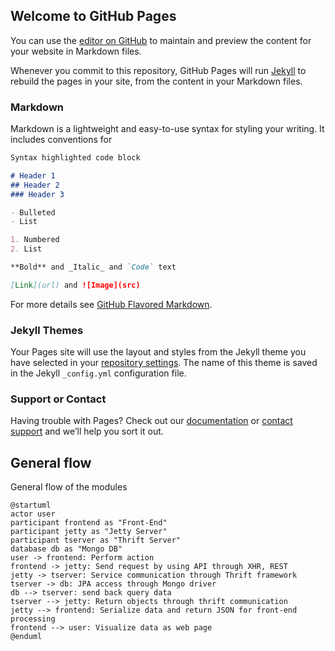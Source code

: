 ## Welcome to GitHub Pages

You can use the [editor on GitHub](https://github.com/finalaurora/multisvc-sys/edit/main/README.md) to maintain and preview the content for your website in Markdown files.

Whenever you commit to this repository, GitHub Pages will run [Jekyll](https://jekyllrb.com/) to rebuild the pages in your site, from the content in your Markdown files.

### Markdown

Markdown is a lightweight and easy-to-use syntax for styling your writing. It includes conventions for

```markdown
Syntax highlighted code block

# Header 1
## Header 2
### Header 3

- Bulleted
- List

1. Numbered
2. List

**Bold** and _Italic_ and `Code` text

[Link](url) and ![Image](src)
```

For more details see [GitHub Flavored Markdown](https://guides.github.com/features/mastering-markdown/).

### Jekyll Themes

Your Pages site will use the layout and styles from the Jekyll theme you have selected in your [repository settings](https://github.com/finalaurora/multisvc-sys/settings). The name of this theme is saved in the Jekyll `_config.yml` configuration file.

### Support or Contact

Having trouble with Pages? Check out our [documentation](https://docs.github.com/categories/github-pages-basics/) or [contact support](https://github.com/contact) and we’ll help you sort it out.

## General flow

General flow of the modules

```plantuml
@startuml
actor user
participant frontend as "Front-End"
participant jetty as "Jetty Server"
participant tserver as "Thrift Server"
database db as "Mongo DB"
user -> frontend: Perform action
frontend -> jetty: Send request by using API through XHR, REST
jetty -> tserver: Service communication through Thrift framework
tserver -> db: JPA access through Mongo driver
db --> tserver: send back query data
tserver --> jetty: Return objects through thrift communication
jetty --> frontend: Serialize data and return JSON for front-end processing
frontend --> user: Visualize data as web page
@enduml
```